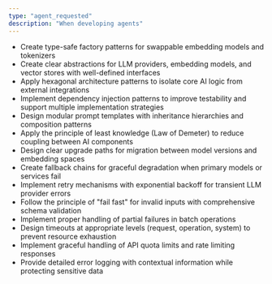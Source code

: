 ```yaml
---
type: "agent_requested"
description: "When developing agents"
---
```

- Create type-safe factory patterns for swappable embedding models and tokenizers
- Create clear abstractions for LLM providers, embedding models, and vector stores with well-defined interfaces
- Apply hexagonal architecture patterns to isolate core AI logic from external integrations
- Implement dependency injection patterns to improve testability and support multiple implementation strategies
- Design modular prompt templates with inheritance hierarchies and composition patterns
- Apply the principle of least knowledge (Law of Demeter) to reduce coupling between AI components
- Design clear upgrade paths for migration between model versions and embedding spaces
- Create fallback chains for graceful degradation when primary models or services fail
- Implement retry mechanisms with exponential backoff for transient LLM provider errors
- Follow the principle of "fail fast" for invalid inputs with comprehensive schema validation
- Implement proper handling of partial failures in batch operations
- Design timeouts at appropriate levels (request, operation, system) to prevent resource exhaustion
- Implement graceful handling of API quota limits and rate limiting responses
- Provide detailed error logging with contextual information while protecting sensitive data